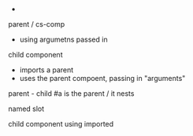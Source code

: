
- 

parent / cs-comp
- using argumetns passed in

<div>
<slot></slot>
<div>

child component
- imports a parent
- uses the parent compoent, passing in "arguments"

<cs-comp>
<div id=a></div>
</cs-comp>


parent - child
#a is the parent / it nests

<div id=a>
  <p></p>
</div>

named slot


<slot name="title"></slot>


child component using imported

<cs-comp>
<div slot="title">